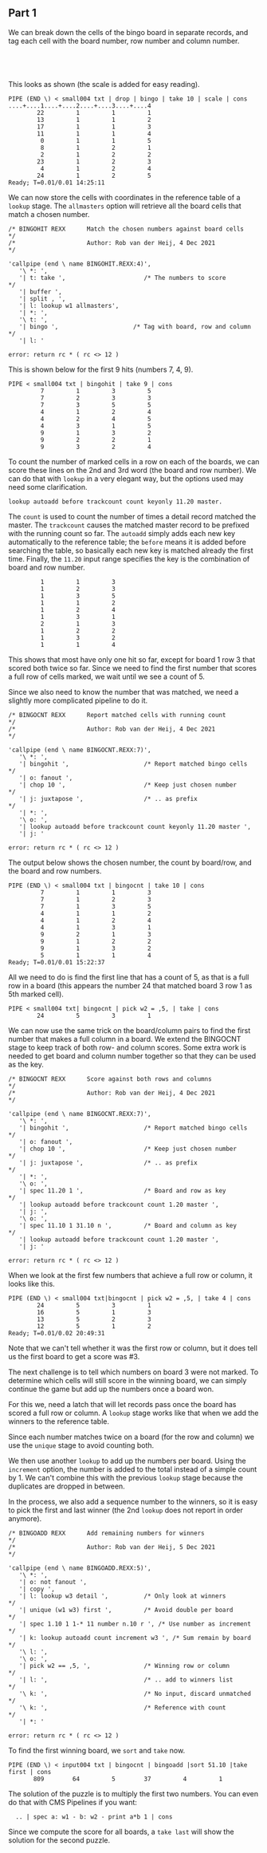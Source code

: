 ## Part 1
We can break down the cells of the bingo board in
separate records, and tag each cell with the board
number, row number and column number.
```




```
This looks as shown (the scale is added for easy reading).
```
PIPE (END \) < small004 txt | drop | bingo | take 10 | scale | cons
....+....1....+....2....+....3....+....4
        22         1         1         1
        13         1         1         2
        17         1         1         3
        11         1         1         4
         0         1         1         5
         8         1         2         1
         2         1         2         2
        23         1         2         3
         4         1         2         4
        24         1         2         5
Ready; T=0.01/0.01 14:25:11
```
We can now store the cells with coordinates in the reference
table of a ```lookup``` stage. The ```allmasters``` option
will retrieve all the board cells that match a chosen number.
```
/* BINGOHIT REXX      Match the chosen numbers against board cells   */
/*                    Author: Rob van der Heij, 4 Dec 2021           */

'callpipe (end \ name BINGOHIT.REXX:4)',
   '\ *: ',
   '| t: take ',                      /* The numbers to score        */
   '| buffer ',
   '| split , ',
   '| l: lookup w1 allmasters',
   '| *: ',
   '\ t: ',
   '| bingo ',                     /* Tag with board, row and column */
   '| l: '

error: return rc * ( rc <> 12 )
```
This is shown below for the first 9 hits (numbers 7, 4, 9).
```
PIPE < small004 txt | bingohit | take 9 | cons
         7         1         3         5
         7         2         3         3
         7         3         5         5
         4         1         2         4
         4         2         4         5
         4         3         1         5
         9         1         3         2
         9         2         2         1
         9         3         2         4
```
To count the number of marked cells in a row on each of the
boards, we can score these lines on the 2nd and 3rd word (the
board and row number). We can do that with ```lookup``` in a very
elegant way, but the options used may need some clarification.
```
lookup autoadd before trackcount count keyonly 11.20 master.
```
The ```count``` is used to count the number of times a detail record
matched the master. The ```trackcount``` causes the matched master
record to be prefixed with the running count so far. The ```autoadd```
simply adds each new key automatically to the reference table; the
```before``` means it is added before searching the table, so basically
each new key is matched already the first time. Finally, the ```11.20```
input range specifies the key is the combination of board and row
number.
```
         1         1         3
         1         2         3
         1         3         5
         1         1         2
         1         2         4
         1         3         1
         2         1         3
         1         2         2
         1         3         2
         1         1         4
```
This shows that most have only one hit so far, except for board
1 row 3 that scored both twice so far. Since we need to find the
first number that scores a full row of cells marked, we wait
until we see a count of 5.

Since we also need to know the number that was matched, we need
a slightly more complicated pipeline to do it.
```
/* BINGOCNT REXX      Report matched cells with running count        */
/*                    Author: Rob van der Heij, 4 Dec 2021           */

'callpipe (end \ name BINGOCNT.REXX:7)',
   '\ *: ',
   '| bingohit ',                     /* Report matched bingo cells  */
   '| o: fanout ',
   '| chop 10 ',                      /* Keep just chosen number     */
   '| j: juxtapose ',                 /* .. as prefix                */
   '| *: ',
   '\ o: ',
   '| lookup autoadd before trackcount count keyonly 11.20 master ',
   '| j: '

error: return rc * ( rc <> 12 )
```
The output below shows the chosen number, the count by board/row, and
the board and row numbers.

```
PIPE (END \) < small004 txt | bingocnt | take 10 | cons
         7         1         1         3
         7         1         2         3
         7         1         3         5
         4         1         1         2
         4         1         2         4
         4         1         3         1
         9         2         1         3
         9         1         2         2
         9         1         3         2
         5         1         1         4
Ready; T=0.01/0.01 15:22:37
```
All we need to do is find the first line that has a count of 5,
as that is a full row in a board (this appears the number 24
that matched board 3 row 1 as 5th marked cell).
```
PIPE < small004 txt| bingocnt | pick w2 = ,5, | take | cons
        24         5         3         1
```
We can now use the same trick on the board/column pairs to find
the first number that makes a full column in a board. We extend
the BINGOCNT stage to keep track of both row- and column scores.
Some extra work is needed to get board and column number together
so that they can be used as the key.
```
/* BINGOCNT REXX      Score against both rows and columns            */
/*                    Author: Rob van der Heij, 4 Dec 2021           */

'callpipe (end \ name BINGOCNT.REXX:7)',
   '\ *: ',
   '| bingohit ',                     /* Report matched bingo cells  */
   '| o: fanout ',
   '| chop 10 ',                      /* Keep just chosen number     */
   '| j: juxtapose ',                 /* .. as prefix                */
   '| *: ',
   '\ o: ',
   '| spec 11.20 1 ',                 /* Board and row as key        */
   '| lookup autoadd before trackcount count 1.20 master ',
   '| j: ',
   '\ o: ',
   '| spec 11.10 1 31.10 n ',         /* Board and column as key     */
   '| lookup autoadd before trackcount count 1.20 master ',
   '| j: '

error: return rc * ( rc <> 12 )
```
When we look at the first few numbers that achieve a full row or
column, it looks like this.
```
PIPE (END \) < small004 txt|bingocnt | pick w2 = ,5, | take 4 | cons
        24         5         3         1
        16         5         1         3
        13         5         2         3
        12         5         1         2
Ready; T=0.01/0.02 20:49:31
```
Note that we can't tell whether it was the first row or column, but it
does tell us the first board to get a score was #3.

The next challenge is to tell which numbers on board 3 were not marked.
To determine which cells will still score in the winning board, we
can simply continue the game but add up the numbers once a board won.

For this we, need a latch that will let records pass once the board has
scored a full row or column. A ```lookup``` stage works like that when
we add the winners to the reference table.

Since each number matches twice on a board (for the row and column)
we use the ```unique``` stage to avoid counting both.

We then use another ```lookup``` to add up the numbers per board.
Using the ```increment``` option, the number is added to the total
instead of a simple count by 1. We can't combine this with the previous
```lookup``` stage because the duplicates are dropped in between.

In the process, we also add a sequence number to the winners, so it
is easy to pick the first and last winner (the 2nd ```lookup``` does
not report in order anymore).

```
/* BINGOADD REXX      Add remaining numbers for winners              */
/*                    Author: Rob van der Heij, 5 Dec 2021           */

'callpipe (end \ name BINGOADD.REXX:5)',
   '\ *: ',
   '| o: not fanout ',
   '| copy ',
   '| l: lookup w3 detail ',          /* Only look at winners        */
   '| unique (w1 w3) first ',         /* Avoid double per board      */
   '| spec 1.10 1 1-* 11 number n.10 r ', /* Use number as increment */
   '| k: lookup autoadd count increment w3 ', /* Sum remain by board */
   '\ l: ',
   '\ o: ',
   '| pick w2 == ,5, ',               /* Winning row or column       */
   '| l: ',                           /* .. add to winners list      */
   '\ k: ',                           /* No input, discard unmatched */
   '\ k: ',                           /* Reference with count        */
   '| *: '

error: return rc * ( rc <> 12 )
```
To find the first winning board, we ```sort``` and ```take``` now.
```
PIPE (END \) < input004 txt | bingocnt | bingoadd |sort 51.10 |take first | cons
       809        64         5        37         4         1
```
The solution of the puzzle is to multiply the first two numbers. You can
even do that with CMS Pipelines if you want:
```
  .. | spec a: w1 - b: w2 - print a*b 1 | cons
```
Since we compute the score for all boards, a ```take last``` will show the
solution for the second puzzle.
